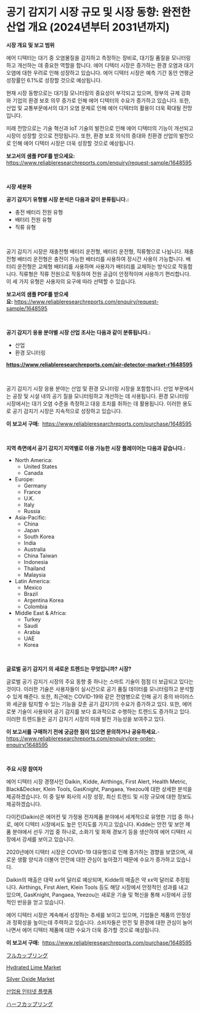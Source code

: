 <p><h1>공기 감지기 시장 규모 및 시장 동향: 완전한 산업 개요 (2024년부터 2031년까지)</h1></p><p><strong>시장 개요 및 보고 범위</strong></p>
<p><p>에어 디텍터는 대기 중 오염물질을 감지하고 측정하는 장비로, 대기질 품질을 모니터링하고 개선하는 데 중요한 역할을 합니다. 에어 디텍터 시장은 증가하는 환경 오염과 대기 오염에 대한 우려로 인해 성장하고 있습니다. 에어 디텍터 시장은 예측 기간 동안 연평균 성장률인 6.1%로 성장할 것으로 예상됩니다.</p><p>현재 시장 동향으로는 대기질 모니터링의 중요성이 부각되고 있으며, 정부의 규제 강화와 기업의 환경 보호 의무 증가로 인해 에어 디텍터의 수요가 증가하고 있습니다. 또한, 산업 및 교통부문에서의 대기 오염 문제로 인해 에어 디텍터의 활용이 더욱 확대될 전망입니다.</p><p>미래 전망으로는 기술 혁신과 IoT 기술의 발전으로 인해 에어 디텍터의 기능이 개선되고 시장이 성장할 것으로 전망됩니다. 또한, 환경 보호 의식의 증대와 친환경 산업의 발전으로 인해 에어 디텍터 시장은 더욱 성장할 것으로 예상됩니다.</p></p>
<p><strong>보고서의 샘플 PDF를 받으세요:</strong> <a href="https://www.reliableresearchreports.com/enquiry/request-sample/1648595">https://www.reliableresearchreports.com/enquiry/request-sample/1648595</a></p>
<p>&nbsp;</p>
<p><strong>시장 세분화</strong></p>
<p><strong>공기 감지기 유형별 시장 분석은 다음과 같이 분류됩니다.:</strong></p>
<p><ul><li>충전 배터리 전원 유형</li><li>배터리 전원 유형</li><li>직류 유형</li></ul></p>
<p>&nbsp;</p>
<p><p>공기 감지기 시장은 재충전형 배터리 운전형, 배터리 운전형, 직류형으로 나뉩니다. 재충전형 배터리 운전형은 충전이 가능한 배터리를 사용하여 장시간 사용이 가능합니다. 배터리 운전형은 교체형 배터리를 사용하며 사용자가 배터리를 교체하는 방식으로 작동합니다. 직류형은 직류 전원으로 작동하여 전원 공급이 안정적이며 사용하기 편리합니다. 이 세 가지 유형은 사용자의 요구에 따라 선택할 수 있습니다.</p></p>
<p><strong>보고서의 샘플 PDF를 받으세요:</strong>&nbsp;<a href="https://www.reliableresearchreports.com/enquiry/request-sample/1648595">https://www.reliableresearchreports.com/enquiry/request-sample/1648595</a></p>
<p>&nbsp;</p>
<p><strong> 공기 감지기 응용 분야별 시장 산업 조사는 다음과 같이 분류됩니다.:</strong></p>
<p><ul><li>산업</li><li>환경 모니터링</li></ul></p>
<p><strong><a href="https://www.reliableresearchreports.com/air-detector-market-r1648595">https://www.reliableresearchreports.com/air-detector-market-r1648595</a></strong></p>
<p>&nbsp;</p>
<p><p>공기 감지기 시장 응용 분야는 산업 및 환경 모니터링 시장을 포함합니다. 산업 부문에서는 공장 및 시설 내의 공기 질을 모니터링하고 개선하는 데 사용됩니다. 환경 모니터링 시장에서는 대기 오염 수준을 측정하고 대응 조치를 취하는 데 활용됩니다. 이러한 용도로 공기 감지기 시장은 지속적으로 성장하고 있습니다.</p></p>
<p><strong>이 보고서 구매:</strong>&nbsp; <a href="https://www.reliableresearchreports.com/purchase/1648595">https://www.reliableresearchreports.com/purchase/1648595</a></p>
<p>&nbsp;</p>
<p><strong>지역 측면에서 공기 감지기 지역별로 이용 가능한 시장 플레이어는 다음과 같습니다.:</strong></p>
<p><ul>
    <li>
        North America:
        <ul>
            <li>United States</li>
            <li>Canada</li>
        </ul>
    </li>
    <li>
        Europe:
        <ul>
            <li>Germany</li>
            <li>France</li>
            <li>U.K.</li>
            <li>Italy</li>
            <li>Russia</li>
        </ul>
    </li>
    <li>
        Asia-Pacific:
        <ul>
            <li>China</li>
            <li>Japan</li>
            <li>South Korea</li>
            <li>India</li>
            <li>Australia</li>
            <li>China Taiwan</li>
            <li>Indonesia</li>
            <li>Thailand</li>
            <li>Malaysia</li>
        </ul>
    </li>
    <li>
        Latin America:
        <ul>
            <li>Mexico</li>
            <li>Brazil</li>
            <li>Argentina Korea</li>
            <li>Colombia</li>
        </ul>
    </li>
    <li>
        Middle East & Africa:
        <ul>
            <li>Turkey</li>
            <li>Saudi</li>
            <li>Arabia</li>
            <li>UAE</li>
            <li>Korea</li>
        </ul>
    </li>
    </ul></p>
<p>&nbsp;</p>
<p><strong>글로벌 공기 감지기 의 새로운 트렌드는 무엇입니까? 시장?</strong></p>
<p><p>글로벌 공기 감지기 시장의 주요 동향 중 하나는 스마트 기술이 점점 더 보급되고 있다는 것이다. 이러한 기술은 사용자들이 실시간으로 공기 품질 데이터를 모니터링하고 분석할 수 있게 해준다. 또한, 최근에는 COVID-19와 같은 전염병으로 인해 공기 중의 바이러스와 세균을 탐지할 수 있는 기능을 갖춘 공기 감지기의 수요가 증가하고 있다. 또한, 에어 로봇 기술이 사용되어 공기 감지를 보다 효과적으로 수행하는 트렌드도 증가하고 있다. 이러한 트렌드들은 공기 감지기 시장의 미래 발전 가능성을 보여주고 있다.</p></p>
<p><strong>이 보고서를 구매하기 전에 궁금한 점이 있으면 문의하거나 공유하세요.</strong>- <a href="https://www.reliableresearchreports.com/enquiry/pre-order-enquiry/1648595">https://www.reliableresearchreports.com/enquiry/pre-order-enquiry/1648595</a></p>
<p>&nbsp;</p>
<p><strong>주요 시장 참여자</strong></p>
<p><p>에어 디텍터 시장 경쟁사인 Daikin, Kidde, Airthings, First Alert, Health Metric, Black&Decker, Klein Tools, GasKnight, Pangaea, Yeezou에 대한 상세한 분석을 제공하겠습니다. 이 중 일부 회사의 시장 성장, 최신 트렌드 및 시장 규모에 대한 정보도 제공하겠습니다.</p><p>다이킨(Daikin)은 에어컨 및 가정용 전자제품 분야에서 세계적으로 유명한 기업 중 하나로, 에어 디텍터 시장에서도 높은 인지도를 가지고 있습니다. Kidde는 안전 및 보안 제품 분야에서 선두 기업 중 하나로, 소화기 및 화재 경보기 등을 생산하여 에어 디텍터 시장에서 강세를 보이고 있습니다.</p><p>2020년에어 디텍터 시장은 COVID-19 대유행으로 인해 증가하는 경향을 보였으며, 새로운 생활 양식과 더불어 안전에 대한 관심이 높아졌기 때문에 수요가 증가하고 있습니다.</p><p>Daikin의 매출은 대략 xx억 달러로 예상되며, Kidde의 매출은 약 xx억 달러로 추정됩니다. Airthings, First Alert, Klein Tools 등도 해당 시장에서 안정적인 성과를 내고 있으며, GasKnight, Pangaea, Yeezou는 새로운 기술 및 혁신을 통해 시장에서 긍정적인 반응을 얻고 있습니다.</p><p>에어 디텍터 시장은 계속해서 성장하는 추세를 보이고 있으며, 기업들은 제품의 안정성과 정확성을 높이는데 주력하고 있습니다. 소비자들은 안전 및 환경에 대한 관심이 늘어나면서 에어 디텍터 제품에 대한 수요가 더욱 증가할 것으로 예상됩니다.</p></p>
<p><strong>이 보고서 구매:</strong>&nbsp;&nbsp;<a href="https://www.reliableresearchreports.com/purchase/1648595">https://www.reliableresearchreports.com/purchase/1648595</a></p>
<p><p><a href="https://github.com/ReganWisoky2023/Market-Research-Report-List-1/blob/main/872178530902.md">フルカップリング</a></p><p><a href="https://www.linkedin.com/pulse/hydrated-lime-market-size-growth-segmentation-regional-country-r2d8f?trackingId=Lqz9sswDiK6jr6457l17NA%3D%3D">Hydrated Lime Market</a></p><p><a href="https://www.linkedin.com/pulse/global-silver-oxide-market-size-trends-insights-projections-from-ge7wf?trackingId=4RuDL1AYi%2BXLrKeAUyeHIg%3D%3D">Silver Oxide Market</a></p><p><a href="https://medium.com/@sophieinleeds/2024%EB%85%84%EB%B6%80%ED%84%B0-2031%EB%85%84%EA%B9%8C%EC%A7%80%EC%9D%98-%EA%B8%B0%EA%B0%84%EC%97%90-%EB%8C%80%ED%95%9C-%EC%82%B0%EC%97%85-%EC%9D%B8%ED%84%B0%EB%84%B7-%ED%94%8C%EB%9E%AB%ED%8F%BC-%EC%8B%9C%EC%9E%A5-%EB%B6%84%EC%84%9D-%EB%B0%8F-%EA%B7%9C%EB%AA%A8-%EC%98%88%EC%B8%A1-70bd8a164441">산업용 인터넷 플랫폼</a></p><p><a href="https://github.com/cbigkbh02719/Market-Research-Report-List-1/blob/main/847985930901.md">ハーフカップリング</a></p></p>